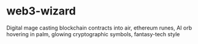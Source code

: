 # web3-wizard
Digital mage casting blockchain contracts into air, ethereum runes, AI orb hovering in palm, glowing cryptographic symbols, fantasy-tech style
